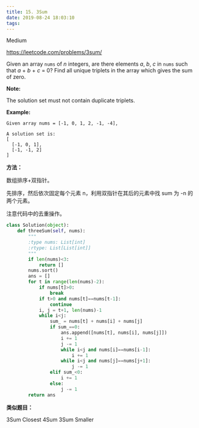 ```yaml
---
title: 15. 3Sum
date: 2019-08-24 18:03:10
tags:
---
```


Medium

https://leetcode.com/problems/3sum/

Given an array `nums` of *n* integers, are there elements *a*, *b*, *c* in `nums` such that *a* + *b* + *c* = 0? Find all unique triplets in the array which gives the sum of zero.

**Note:**

The solution set must not contain duplicate triplets.

**Example:**

```
Given array nums = [-1, 0, 1, 2, -1, -4],

A solution set is:
[
  [-1, 0, 1],
  [-1, -1, 2]
]
```

**方法：**

数组排序+双指针。

先排序，然后依次固定每个元素 n，利用双指针在其后的元素中找 sum 为 -n 的两个元素。

注意代码中的去重操作。

```python
class Solution(object):
    def threeSum(self, nums):
        """
        :type nums: List[int]
        :rtype: List[List[int]]
        """
        if len(nums)<3:
            return []
        nums.sort()
        ans = []
        for t in range(len(nums)-2):
            if nums[t]>0:
                break
            if t>0 and nums[t]==nums[t-1]:
                continue
            i, j = t+1, len(nums)-1
            while i<j:
                sum_ = nums[t] + nums[i] + nums[j]
                if sum_==0:
                    ans.append([nums[t], nums[i], nums[j]])
                    i += 1
                    j -= 1
                    while i<j and nums[i]==nums[i-1]:
                        i += 1
                    while i<j and nums[j]==nums[j+1]:
                        j -= 1
                elif sum_<0:
                    i += 1
                else:
                    j -= 1
        return ans
```

**类似题目：**

3Sum Closest
4Sum
3Sum Smaller